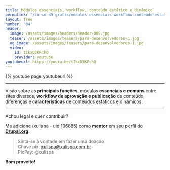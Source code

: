 ```yaml
---
title: Módulos essenciais, workflow, conteúdo estático e dinâmico
permalink: "/curso-d9-gratis/modulos-essenciais-workflow-conteúdo-estatico-e-dinamico/"
layout: free
number: '04'
header:
  image: /assets/images/headers/header-009.jpg
  teaser: /assets/images/teasers/para-desenvolvedores-1.jpg
  og_image: /assets/images/teasers/para-desenvolvedores-1.jpg
  video:
    id: tIkxD3KFchQ
    provider: youtube
youtubeurl: https://youtu.be/tIkxD3KFchQ
---
```


{% youtube page.youtubeurl %}

---

Visão sobre as **principais funções**, módulos **essenciais e comuns** entre sites diversos, **workflow de aprovação e publicação** de conteúdo, diferenças e **características** de conteúdos estáticos e dinâmicos.

---

Achou legal e quer contribuir?

Me adicione (xulispa - uid 106885) como **mentor** em seu perfil do **[Drupal.org](https://www.drupal.org/)**.

> Sinta-se à vontade em fazer uma doação \
> Chave pix: xulispa@xulispa.com.br \
> PicPay: @xulispa

**Bom proveito!**
